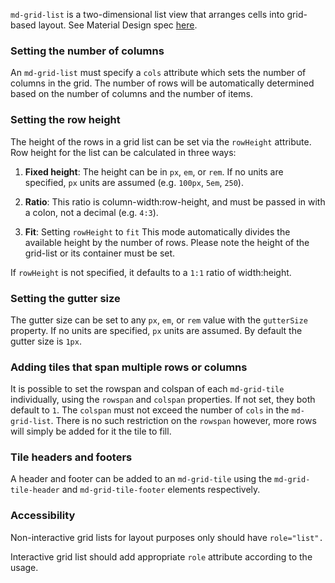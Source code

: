 `md-grid-list` is a two-dimensional list view that arranges cells into grid-based layout. 
See Material Design spec [here](https://www.google.com/design/spec/components/grid-lists.html).

<!-- example(grid-list-overview) -->

### Setting the number of columns

An `md-grid-list` must specify a `cols` attribute which sets the number of columns in the grid. The
number of rows will be automatically determined based on the number of columns and the number of
items.

### Setting the row height

The height of the rows in a grid list can be set via the `rowHeight` attribute. Row height for the
list can be calculated in three ways:
                                                                                
1. **Fixed height**: The height can be in `px`, `em`, or `rem`.  If no units are specified, `px` 
units are assumed (e.g. `100px`, `5em`, `250`).
        
2. **Ratio**: This ratio is column-width:row-height, and must be passed in with a colon, not a
decimal (e.g. `4:3`).
        
3. **Fit**:  Setting `rowHeight` to `fit` This mode automatically divides the available height by
the number of rows.  Please note the height of the grid-list or its container must be set.  

If `rowHeight` is not specified, it defaults to a `1:1` ratio of width:height. 

### Setting the gutter size

The gutter size can be set to any `px`, `em`, or `rem` value with the `gutterSize` property.  If no 
units are specified, `px` units are assumed. By default the gutter size is `1px`.

### Adding tiles that span multiple rows or columns

It is possible to set the rowspan and colspan of each `md-grid-tile` individually, using the
`rowspan` and `colspan` properties. If not set, they both default to `1`. The `colspan` must not
exceed the number of `cols` in the `md-grid-list`. There is no such restriction on the `rowspan`
however, more rows will simply be added for it the tile to fill.

### Tile headers and footers

A header and footer can be added to an `md-grid-tile` using the `md-grid-tile-header` and
`md-grid-tile-footer` elements respectively.

### Accessibility
Non-interactive grid lists for layout purposes only should have `role="list".`

Interactive grid list should add appropriate `role` attribute according to the usage. 

